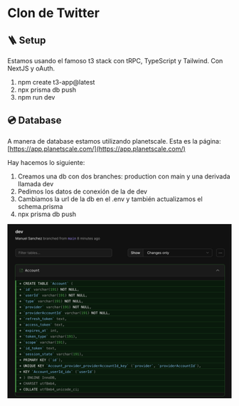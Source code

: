 # Clon de Twitter

## 🪜 Setup

Estamos usando el famoso t3 stack con tRPC, TypeScript y Tailwind. Con NextJS y oAuth.

1. npm create t3-app@latest
2. npx prisma db push
3. npm run dev

## 💿 Database

A manera de database estamos utilizando planetscale.
Esta es la página: [https://app.planetscale.com/](https://app.planetscale.com/)

Hay hacemos lo siguiente:

1. Creamos una db con dos branches: production con main y una derivada llamada dev
2. Pedimos los datos de conexión de la de dev
3. Cambiamos la url de la db en el .env y también actualizamos el schema.prisma
4. npx prisma db push

<img src="./public/schema-planetscale.png" alt="Push Schema en Planetscale" />
